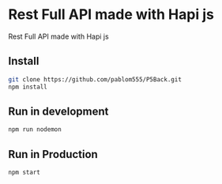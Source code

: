 # Rest Full API made with Hapi js

Rest Full API made with Hapi js

## Install

```bash
git clone https://github.com/pablom555/P5Back.git
npm install
```

## Run in development
```bash
npm run nodemon
```

## Run in Production
```bash
npm start
```
